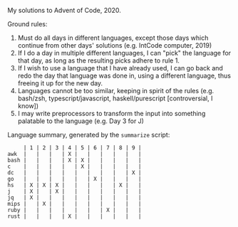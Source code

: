 My solutions to Advent of Code, 2020.

Ground rules:

1. Must do all days in different languages, except those days which continue
   from other days' solutions (e.g. IntCode computer, 2019)
2. If I do a day in multiple different languages, I can "pick" the language for
   that day, as long as the resulting picks adhere to rule 1.
3. If I wish to use a language that I have already used, I can go back and redo
   the day that language was done in, using a different language, thus freeing
   it up for the new day.
4. Languages cannot be too similar, keeping in spirit of the rules (e.g.
   bash/zsh, typescript/javascript, haskell/purescript [controversial, I know])
5. I may write preprocessors to transform the input into something palatable to
   the language (e.g. Day 3 for J)

Language summary, generated by the `summarize` script:

```
     | 1 | 2 | 3 | 4 | 5 | 6 | 7 | 8 | 9 |
awk  |   |   |   | X |   |   |   |   |   |
bash |   |   |   | X | X |   |   |   |   |
c    |   |   |   |   | X |   |   |   |   |
dc   |   |   |   |   |   |   |   |   | X |
go   |   |   |   |   |   | X |   |   |   |
hs   | X | X | X |   |   |   |   | X |   |
j    | X |   | X |   |   |   |   |   |   |
jq   | X |   |   |   |   |   |   |   |   |
mips |   | X |   |   |   |   |   |   |   |
ruby |   |   |   |   |   |   | X |   |   |
rust |   |   |   | X |   |   |   |   |   |
```
